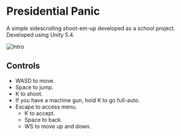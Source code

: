 # Presidential Panic

A simple sidescrolling shoot-em-up developed as a school project.
Developed using Unity 5.4.

![Intro](/Screenshots/Intro.gif)

## Controls

 - WASD to move.
 - Space to jump.
 - K to shoot.
 - If you have a machine gun, hold K to go full-auto.
 - Escape to access menu.
   - K to accept.
   - Space to back.
   - WS to move up and down.
